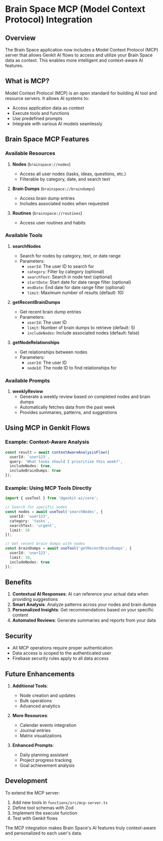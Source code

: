 # Brain Space MCP (Model Context Protocol) Integration

## Overview

The Brain Space application now includes a Model Context Protocol (MCP) server that allows Genkit AI flows to access and utilize your Brain Space data as context. This enables more intelligent and context-aware AI features.

## What is MCP?

Model Context Protocol (MCP) is an open standard for building AI tool and resource servers. It allows AI systems to:
- Access application data as context
- Execute tools and functions
- Use predefined prompts
- Integrate with various AI models seamlessly

## Brain Space MCP Features

### Available Resources

1. **Nodes** (`brainspace://nodes`)
   - Access all user nodes (tasks, ideas, questions, etc.)
   - Filterable by category, date, and search text

2. **Brain Dumps** (`brainspace://braindumps`)
   - Access brain dump entries
   - Includes associated nodes when requested

3. **Routines** (`brainspace://routines`)
   - Access user routines and habits

### Available Tools

1. **searchNodes**
   - Search for nodes by category, text, or date range
   - Parameters:
     - `userId`: The user ID to search for
     - `category`: Filter by category (optional)
     - `searchText`: Search in node text (optional)
     - `startDate`: Start date for date range filter (optional)
     - `endDate`: End date for date range filter (optional)
     - `limit`: Maximum number of results (default: 10)

2. **getRecentBrainDumps**
   - Get recent brain dump entries
   - Parameters:
     - `userId`: The user ID
     - `limit`: Number of brain dumps to retrieve (default: 5)
     - `includeNodes`: Include associated nodes (default: false)

3. **getNodeRelationships**
   - Get relationships between nodes
   - Parameters:
     - `userId`: The user ID
     - `nodeId`: The node ID to find relationships for

### Available Prompts

1. **weeklyReview**
   - Generate a weekly review based on completed nodes and brain dumps
   - Automatically fetches data from the past week
   - Provides summaries, patterns, and suggestions

## Using MCP in Genkit Flows

### Example: Context-Aware Analysis

```typescript
const result = await contextAwareAnalysisFlow({
  userId: 'user123',
  query: 'What tasks should I prioritize this week?',
  includeNodes: true,
  includeBrainDumps: true
});
```

### Example: Using MCP Tools Directly

```typescript
import { useTool } from '@genkit-ai/core';

// Search for specific nodes
const nodes = await useTool('searchNodes', {
  userId: 'user123',
  category: 'tasks',
  searchText: 'urgent',
  limit: 20
});

// Get recent brain dumps with nodes
const brainDumps = await useTool('getRecentBrainDumps', {
  userId: 'user123',
  limit: 10,
  includeNodes: true
});
```

## Benefits

1. **Contextual AI Responses**: AI can reference your actual data when providing suggestions
2. **Smart Analysis**: Analyze patterns across your nodes and brain dumps
3. **Personalized Insights**: Get recommendations based on your specific content
4. **Automated Reviews**: Generate summaries and reports from your data

## Security

- All MCP operations require proper authentication
- Data access is scoped to the authenticated user
- Firebase security rules apply to all data access

## Future Enhancements

1. **Additional Tools**:
   - Node creation and updates
   - Bulk operations
   - Advanced analytics

2. **More Resources**:
   - Calendar events integration
   - Journal entries
   - Matrix visualizations

3. **Enhanced Prompts**:
   - Daily planning assistant
   - Project progress tracking
   - Goal achievement analysis

## Development

To extend the MCP server:

1. Add new tools in `functions/src/mcp-server.ts`
2. Define tool schemas with Zod
3. Implement the execute function
4. Test with Genkit flows

The MCP integration makes Brain Space's AI features truly context-aware and personalized to each user's data.